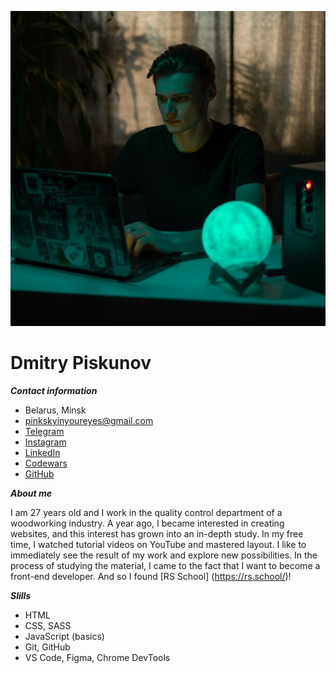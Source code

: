 ![avatar](photo.jpg)

# **Dmitry Piskunov**

***Contact information***

* Belarus, Minsk
* pinkskyinyoureyes@gmail.com
* [Telegram](https://t.me/pinkskyinyoureyes/)
* [Instagram](https://www.instagram.com/pinkskyinyoureyes/)
* [LinkedIn](https://www.linkedin.com/in/pinkskyinyoureyes/)
* [Codewars](https://www.codewars.com/users/pinkskyinyoureyes/)
* [GitHub](https://github.com/pinkskyinyoureyes/)

***About me***

I am 27 years old and I work in the quality control department of a woodworking industry. A year ago, I became interested in creating websites, and this interest has grown into an in-depth study. In my free time, I watched tutorial videos on YouTube and mastered layout. I like to immediately see the result of my work and explore new possibilities. In the process of studying the material, I came to the fact that I want to become a front-end developer. And so I found [RS School] (https://rs.school/)!

***Slills***

* HTML
* CSS, SASS
* JavaScript (basics)
* Git, GitHub
* VS Code, Figma, Chrome DevTools